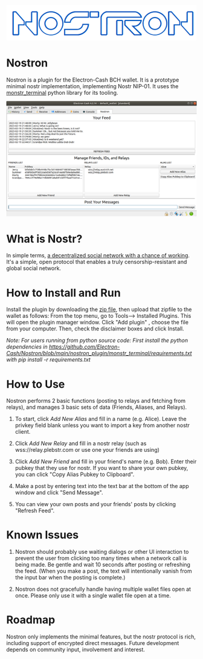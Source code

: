 
![Nostron](nostron.png)

# Nostron 

Nostron is a plugin for the Electron-Cash BCH wallet.  It is a prototype minimal nostr implementation, implementing Nostr NIP-01. It uses the [monstr_terminal](https://github.com/monty888/monstr_terminal) python library for its tooling.

![Nostron screenshot](nostron-ss.png)

# What is Nostr?

In simple terms, 	[a decentralized social network with a chance of working](https://www.nostr.com).  It's a simple, open protocol that enables a truly censorship-resistant and global social network.

# How to Install and Run

Install the plugin by downloading the [zip file](https://github.com/Electron-Cash/Nostron/blob/main/nostron_plugin.zip), then upload that zipfile to the wallet as follows:  From the top menu, go to Tools--> Installed Plugins. This will open the plugin manager window.  Click "Add plugin" , choose the file from your computer.  Then, check the disclaimer boxes and click Install.

*Note: For users running from python source code: First install the python dependencies in 
https://github.com/Electron-Cash/Nostron/blob/main/nostron_plugin/monstr_terminal/requirements.txt with pip install -r requirements.txt*


# How to Use

Nostron performs 2 basic functions (posting to relays and fetching from relays), and manages 3 basic sets of data (Friends, Aliases, and Relays).

1. To start, click *Add New Alias* and fill in a name (e.g. Alice). Leave the privkey field blank unless you want to import a key from another nostr client. 

2. Click *Add New Relay* and fill in a nostr relay (such as wss://relay.plebstr.com or use one your friends are using)

3. Click *Add New Friend* and fill in your friend's name (e.g. Bob).  Enter their pubkey that they use for nostr.  If you want to share your own pubkey, you can click "Copy Alias Pubkey to Clipboard".

4. Make a post by entering text into the text bar at the bottom of the app window and click "Send Message".

5. You can view your own posts and your friends' posts by clicking "Refresh Feed".


# Known Issues

1. Nostron should probably use waiting dialogs or other UI interaction to prevent the user from clicking too many times when a network call is being made. Be gentle and wait 10 seconds after posting or refreshing the feed. (When you make a post, the text will intentionally vanish from the input bar when the posting is complete.)

2. Nostron does not gracefully handle having multiple wallet files open at once.  Please only use it with a single wallet file open at a time.

# Roadmap

Nostron only implements the minimal features, but the nostr protocol is rich, including support of encrypted direct messages. Future development depends on community input, involvement and interest.
